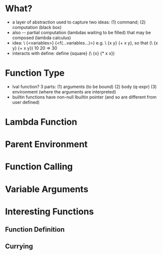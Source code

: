 # What?
* a layer of abstraction used to capture two ideas: (1) command; (2) computation (black box)
* also -- partial computation (lambdas waiting to be filled) that may be composed (lambda calculus)
* idea: \ {\<variables>} {\<f(...variables...)>} e.g. \ {x y} {+ x y}, so that (\ {x y} {+ x y}) 10 20 => 30
* interacts with define: define {square} (\ {x} {* x x})
# Function Type
* lval function? 3 parts: (1) arguments (to be bound) (2) body (q-expr) (3) environment (where the arguments are interpreted)
* builtin functions have non-null lbuiltin pointer (and so are different from user defined)
# Lambda Function
# Parent Environment
# Function Calling
# Variable Arguments
# Interesting Functions
## Function Definition
## Currying